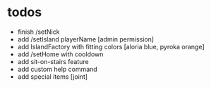 # todos

- finish /setNick
- add /setIsland playerName [admin permission]
- add IslandFactory with fitting colors [aloria blue, pyroka orange]
- add /setHome with cooldown
- add sit-on-stairs feature
- add custom help command
- add special items [joint]